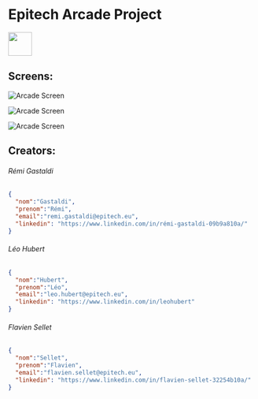# Epitech Arcade Project
<img src="https://github.com/favicon.ico" width="48">


 
## Screens:

![Arcade Screen](screen1.png)

![Arcade Screen](screen2.png)

![Arcade Screen](screen3.png)

## Creators:

###### Rémi Gastaldi
```json
{
  "nom":"Gastaldi",
  "prenom":"Rémi",
  "email":"remi.gastaldi@epitech.eu",
  "linkedin": "https://www.linkedin.com/in/rémi-gastaldi-09b9a810a/"
}
```

###### Léo Hubert
```json
{
  "nom":"Hubert",
  "prenom":"Léo",
  "email":"leo.hubert@epitech.eu",
  "linkedin": "https://www.linkedin.com/in/leohubert"
}
```

###### Flavien Sellet
```json
{
  "nom":"Sellet",
  "prenom":"Flavien",
  "email":"flavien.sellet@epitech.eu",
  "linkedin": "https://www.linkedin.com/in/flavien-sellet-32254b10a/"
}
